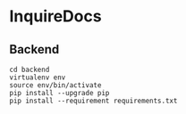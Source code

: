 # InquireDocs

## Backend

```
cd backend
virtualenv env
source env/bin/activate
pip install --upgrade pip
pip install --requirement requirements.txt
```
